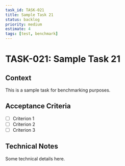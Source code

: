 ```yaml
---
task_id: TASK-021
title: Sample Task 21
status: backlog
priority: medium
estimate: 4
tags: [test, benchmark]
---
```


# TASK-021: Sample Task 21

## Context
This is a sample task for benchmarking purposes.

## Acceptance Criteria
- [ ] Criterion 1
- [ ] Criterion 2
- [ ] Criterion 3

## Technical Notes
Some technical details here.
